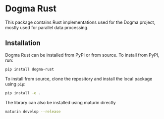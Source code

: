 # Dogma Rust
This package contains Rust implementations used for the Dogma project, mostly used for parallel data processing.

## Installation
Dogma Rust can be installed from PyPI or from source. To install from PyPI, run:
```bash
pip install dogma-rust
```

To install from source, clone the repository and install the local package using `pip`:
```bash
pip install -e .
```

The library can also be installed using maturin directly
```bash
maturin develop --release
```